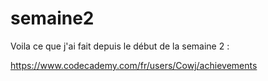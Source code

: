 # semaine2

Voila ce que j'ai fait depuis le début de la semaine 2 :

https://www.codecademy.com/fr/users/Cowj/achievements
